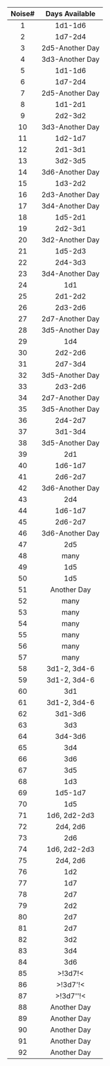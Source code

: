 |Noise#|Days Available|
| :--: | :----------: |
|1|1d1-1d6|
|2|1d7-2d4|
|3|2d5-Another Day|
|4|3d3-Another Day|
|5|1d1-1d6|
|6|1d7-2d4|
|7|2d5-Another Day|
|8|1d1-2d1|
|9|2d2-3d2|
|10|3d3-Another Day|
|11|1d2-1d7|
|12|2d1-3d1|
|13|3d2-3d5|
|14|3d6-Another Day|
|15|1d3-2d2|
|16|2d3-Another Day|
|17|3d4-Another Day|
|18|1d5-2d1|
|19|2d2-3d1|
|20|3d2-Another Day|
|21|1d5-2d3|
|22|2d4-3d3|
|23|3d4-Another Day|
|24|1d1|
|25|2d1-2d2|
|26|2d3-2d6|
|27|2d7-Another Day|
|28|3d5-Another Day|
|29|1d4|
|30|2d2-2d6|
|31|2d7-3d4|
|32|3d5-Another Day|
|33|2d3-2d6|
|34|2d7-Another Day|
|35|3d5-Another Day|
|36|2d4-2d7|
|37|3d1-3d4|
|38|3d5-Another Day|
|39|2d1|
|40|1d6-1d7|
|41|2d6-2d7|
|42|3d6-Another Day|
|43|2d4|
|44|1d6-1d7|
|45|2d6-2d7|
|46|3d6-Another Day|
|47|2d5|
|48|many|
|49|1d5|
|50|1d5|
|51|Another Day|
|52|many|
|53|many|
|54|many|
|55|many|
|56|many|
|57|many|
|58|3d1-2, 3d4-6|
|59|3d1-2, 3d4-6|
|60|3d1|
|61|3d1-2, 3d4-6|
|62|3d1-3d6|
|63|3d3|
|64|3d4-3d6|
|65|3d4|
|66|3d6|
|67|3d5|
|68|1d3|
|69|1d5-1d7|
|70|1d5|
|71|1d6, 2d2-2d3|
|72|2d4, 2d6|
|73|2d6|
|74|1d6, 2d2-2d3|
|75|2d4, 2d6|
|76|1d2|
|77|1d7|
|78|2d7|
|79|2d2|
|80|2d7|
|81|2d7|
|82|3d2|
|83|3d4|
|84|3d6|
|85|>!3d7!<|
|86|>!3d7'!<|
|87|>!3d7''!<|
|88|Another Day|
|89|Another Day|
|90|Another Day|
|91|Another Day|
|92|Another Day|
